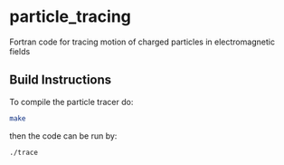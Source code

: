 # particle_tracing

Fortran code for tracing motion of charged particles in electromagnetic fields

## Build Instructions

To compile the particle tracer do:

```zsh
make
```
then the code can be run by:

```zsh
./trace
```

